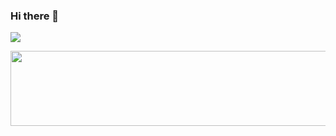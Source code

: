 ### Hi there 👋

<!--
**yayyz/yayyz** is a ✨ _special_ ✨ repository because its `README.md` (this file) appears on your GitHub profile.

Here are some ideas to get you started:

- 🔭 I’m currently working on ...
- 🌱 I’m currently learning ...
- 👯 I’m looking to collaborate on ...
- 🤔 I’m looking for help with ...
- 💬 Ask me about ...
- 📫 How to reach me: ...
- 😄 Pronouns: ...
- ⚡ Fun fact: ...
-->

![](https://komarev.com/ghpvc/?username=yayyz&label=👀&style=plastic&color=4169E1)

<a href="https://github.com/devxb/gitanimals">
  <img src="https://render.gitanimals.org/lines/yayyz?pet-id=646692915936220313" width="1000" height="120"/>
</a>
